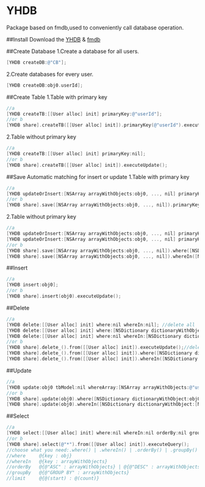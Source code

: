 # YHDB
Package based on fmdb,used to conveniently call database operation.

##Install
Download the [YHDB](https://github.com/wyhazq/YHDB/archive/master.zip) &  [fmdb](https://github.com/ccgus/fmdb) 

##Create Database
1.Create a database for all users.
```Objective-C
[YHDB createDB:@"CB"];
```
2.Create databases for every user.
```Objective-C
[YHDB createDB:obj0.userId];
```

##Create Table
1.Table with primary key
```Objective-C
//a
[YHDB createTB:[[User alloc] init] primaryKey:@"userId"];
//or b
[YHDB share].createTB([[User alloc] init]).primaryKey(@"userId").executeUpdate();
```
2.Table without primary key
```Objective-C
//a
[YHDB createTB:[[User alloc] init] primaryKey:nil];
//or b
[YHDB share].createTB([[User alloc] init]).executeUpdate();
```

##Save
    Automatic matching for insert or update
    1.Table with primary key
```Objective-C
//a
[YHDB updateOrInsert:[NSArray arrayWithObjects:obj0, ..., nil] primaryKey:@"userId" where:nil whereIn:nil];
//or b
[YHDB share].save([NSArray arrayWithObjects:obj0, ..., nil]).primaryKey(@"userId").executeUpdate();
```
2.Table without primary key
```Objective-C
//a
[YHDB updateOrInsert:[NSArray arrayWithObjects:obj0, ..., nil] primaryKey:nil where:[NSDictionary dictionaryWithObjectsAndKeys:@(0), @(userId), ..., nil] whereIn:nil];
[YHDB updateOrInsert:[NSArray arrayWithObjects:obj0, ..., nil] primaryKey:nil where:nil whereIn:[NSDictionary dictionaryWithObject:[NSArray arrayWithObjects:@(0), ..., nil] forKey:@(userId)]];
//or b
[YHDB share].save([NSArray arrayWithObjects:obj0, ..., nil]).where([NSDictionary dictionaryWithObjectsAndKeys:@(0), @(userId), ..., nil]).executeUpdate();
[YHDB share].save([NSArray arrayWithObjects:obj0, ..., nil]).whereIn([NSDictionary dictionaryWithObject:[NSArray arrayWithObjects:@(0), ..., nil] forKey:@(userId)]).executeUpdate();
```
##Insert
```Objective-C
//a
[YHDB insert:obj0];
//or b
[YHDB share].insert(obj0).executeUpdate();
```
##Delete
```Objective-C
//a
[YHDB delete:[[User alloc] init] where:nil whereIn:nil]; //delete all
[YHDB delete:[[User alloc] init] where:[NSDictionary dictionaryWithObject:obj0.userId forKey:@"userId"] whereIn:nil];//delete one
[YHDB delete:[[User alloc] init] where:nil whereIn:[NSDictionary dictionaryWithObject:[NSArray arrayWithObjects:obj0.userId, ..., nil]];//delete some
//or b
[YHDB share].delete_().from([[User alloc] init]).executeUpdate();//delete all
[YHDB share].delete_().from([[User alloc] init]).where([NSDictionary dictionaryWithObject:obj0.userId forKey:@"userId"]).executeUpdate();//delete one
[YHDB share].delete_().from([[User alloc] init]).whereIn([NSDictionary dictionaryWithObject:[NSArray arrayWithObjects:obj0.userId, ..., nil].executeUpdate();//delete some
```
##Update
```Objective-C
//a
[YHDB update:obj0 tbModel:nil whereArray:[NSArray arrayWithObjects:@"userId", ..., nil]];
//or b
[YHDB share].update(obj0).where([NSDictionary dictionaryWithObject:obj0.userId forKey:@"userId"]).executeUpdate();
[YHDB share].update(obj0).whereIn([NSDictionary dictionaryWithObject:[NSArray arrayWithObjects:obj0.userId, ..., nil] forKey:@"userId"]).executeUpdate();
```
##Select
```Objective-C
//a
[YHDB select:[[User alloc] init] where:nil whereIn:nil orderBy:nil groupBy:nil limit:nil];
//or b
[YHDB share].select(@"*").from([[User alloc] init]).executeQuery();
//choose what you need:.where() | .whereIn() | .orderBy() | .groupBy() | .limit()
//where     @{key : obj}
//whereIn   @{key : arrayWithObjects} 
//orderBy   @{@"ASC" : arrayWithObjects} | @{@"DESC" : arrayWithObjects}
//groupBy   @{@"GROUP BY" : arrayWithObjects}
//limit     @{@(start) : @(count)}
```

